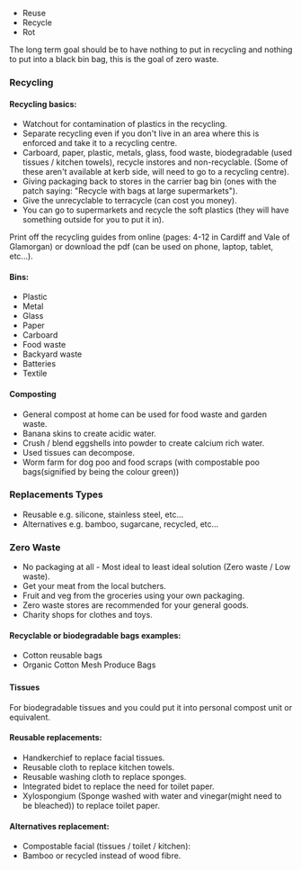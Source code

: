 - Reuse
- Recycle
- Rot

The long term goal should be to have nothing to put in recycling and nothing to put into a black bin bag, this is the goal of zero waste.

### Recycling
#### Recycling basics:
- Watchout for contamination of plastics in the recycling.
- Separate recycling even if you don't live in an area where this is enforced and take it to a recycling centre.
- Carboard, paper, plastic, metals, glass, food waste, biodegradable (used tissues / kitchen towels), recycle instores and non-recyclable. (Some of these aren't available at kerb side, will need to go to a recycling centre).
- Giving packaging back to stores in the carrier bag bin (ones with the patch saying: "Recycle with bags at large supermarkets").
- Give the unrecyclable to terracycle (can cost you money).
- You can go to supermarkets and recycle the soft plastics (they will have something outside for you to put it in).

Print off the recycling guides from online (pages: 4-12 in Cardiff and Vale of Glamorgan) or download the pdf (can be used on phone, laptop, tablet, etc...).

#### Bins:
- Plastic
- Metal
- Glass
- Paper
- Carboard
- Food waste
- Backyard waste
- Batteries
- Textile

#### Composting
- General compost at home can be used for food waste and garden waste.
- Banana skins to create acidic water.
- Crush / blend eggshells into powder to create calcium rich water.
- Used tissues can decompose.
- Worm farm for dog poo and food scraps (with compostable poo bags(signified by being the colour green))

### Replacements Types
- Reusable e.g. silicone, stainless steel, etc...
- Alternatives e.g. bamboo, sugarcane, recycled, etc...

### Zero Waste
- No packaging at all - Most ideal to least ideal solution (Zero waste / Low waste).
- Get your meat from the local butchers.
- Fruit and veg from the groceries using your own packaging.
- Zero waste stores are recommended for your general goods.
- Charity shops for clothes and toys.

#### Recyclable or biodegradable bags examples:
- Cotton reusable bags
- Organic Cotton Mesh Produce Bags

### 

#### Tissues
For biodegradable tissues and you could put it into personal compost unit or equivalent.

#### Reusable replacements:
- Handkerchief to replace facial tissues.
- Reusable cloth to replace kitchen towels.
- Reusable washing cloth to replace sponges.
- Integrated bidet to replace the need for toilet paper.
- Xylospongium (Sponge washed with water and vinegar(might need to be bleached)) to replace toilet paper.

#### Alternatives replacement:
- Compostable facial (tissues / toilet / kitchen):
- Bamboo or recycled instead of wood fibre.
